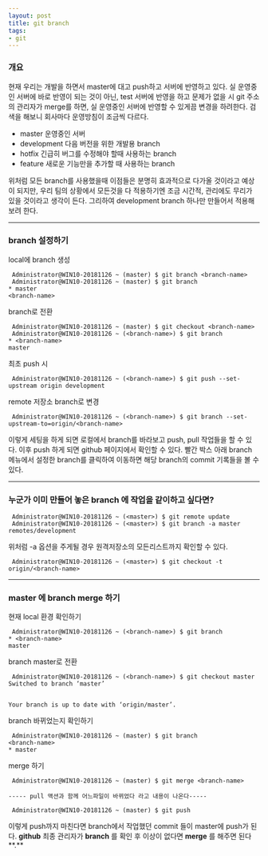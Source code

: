 ```yaml
---
layout: post
title: git branch
tags:
- git
---
```



### 개요

현재 우리는 개발을 하면서 master에 대고 push하고 서버에 반영하고 있다.
실 운영중인 서버에 바로 반영이 되는 것이 아닌, test 서버에 반영을 하고 문제가 없을 시 git 주소의 관리자가 merge를 하면, 실 운영중인 서버에 반영할 수 있게끔 변경을 하려한다.
검색을 해보니 회사마다 운영방침이 조금씩 다르다.

- master
운영중인 서버
- development
다음 버전을 위한 개발용 branch
- hotfix
긴급히 버그를 수정해야 할때 사용하는 branch
- feature
새로운 기능만을 추가할 때 사용하는 branch

위처럼 모든 branch를 사용했을때 이점들은 분명히 효과적으로 다가올 것이라고 예상이 되지만, 우리 팀의 상황에서 모든것을 다 적용하기엔 조금 시간적, 관리에도 무리가 있을 것이라고 생각이 든다. 그리하여 development branch 하나만 만들어서 적용해보려 한다.

---

### branch 설정하기

local에 branch 생성
```console
​ Administrator@WIN10-20181126 ~ (master) $ git branch <branch-name>
​ Administrator@WIN10-20181126 ~ (master) $ git branch 
* master
<branch-name>
```
branch로 전환
```console
​ Administrator@WIN10-20181126 ~ (master) $ git checkout <branch-name>
​ Administrator@WIN10-20181126 ~ (<branch-name>) $ git branch
* <branch-name>
master
```
최초 push 시
```console
​ Administrator@WIN10-20181126 ~ (<branch-name>) $ git push --set-upstream origin development
```

remote 저장소 branch로 변경
```console
​ Administrator@WIN10-20181126 ~ (<branch-name>) $ git branch --set-upstream-to=origin/<branch-name>
```
이렇게 세팅을 하게 되면 로컬에서 branch를 바라보고 push, pull 작업들을 할 수 있다.
이후 push 하게 되면 github 페이지에서 확인할 수 있다.
빨간 박스 아래 branch 메뉴에서 설정한 branch를 클릭하여 이동하면 해당 branch의 commit 기록들을 볼 수 있다.

---
### 누군가 이미 만들어 놓은 branch 에 작업을 같이하고 싶다면?
```console
​ Administrator@WIN10-20181126 ~ (<master>) $ git remote update
​ Administrator@WIN10-20181126 ~ (<master>) $ git branch -a master remotes/development
```
위처럼 -a 옵션을 주게될 경우 원격저장소의 모든리스트까지 확인할 수 있다.
```console
​ Administrator@WIN10-20181126 ~ (<master>) $ git checkout -t origin/<branch-name>
```
---

### master 에 branch merge 하기

현재 local 환경 확인하기
```console
​ Administrator@WIN10-20181126 ~ (<branch-name>) $ git branch
* <branch-name>
master
```
branch master로 전환
```console
​ Administrator@WIN10-20181126 ~ (<branch-name>) $ git checkout master
Switched to branch ‘master’


Your branch is up to date with ‘origin/master’.
```
branch 바뀌었는지 확인하기
```console
​ Administrator@WIN10-20181126 ~ (master) $ git branch
<branch-name>
* master
```
merge 하기
```console
​ Administrator@WIN10-20181126 ~ (master) $ git merge <branch-name>

----- pull 액션과 함께 어느파일이 바뀌었다 라고 내용이 나온다-----

​ Administrator@WIN10-20181126 ~ (master) $ git push
```
이렇게 push까지 마친다면 branch에서 작업했던 commit 들이 master에 push가 된다.
**github** 최종 관리자가 **branch** 를 확인 후 이상이 없다면 **merge** 를 해주면 된다**.**
